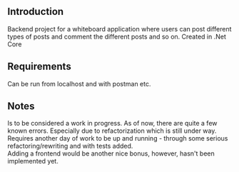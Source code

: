 ## Introduction
Backend project for a whiteboard application where users can post different types of posts and comment the different posts and so on.
Created in .Net Core 

## Requirements
Can be run from localhost and with postman etc. 

## Notes
Is to be considered a work in progress. As of now, there are quite a few known errors. Especially due to refactorization which is still under way.
Requires another day of work to be up and running - through some serious refactoring/rewriting and with tests added.  
Adding a frontend would be another nice bonus, however, hasn't been implemented yet.    
